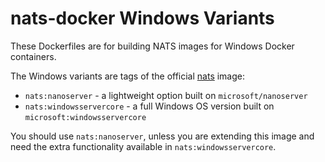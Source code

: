 # nats-docker Windows Variants

These Dockerfiles are for building NATS images for Windows Docker containers. 

The Windows variants are tags of the official [nats](https://registry.hub.docker.com/_/nats/) image:

- `nats:nanoserver` - a lightweight option built on `microsoft/nanoserver`
- `nats:windowsservercore` - a full Windows OS version built on `microsoft:windowsservercore`

You should use `nats:nanoserver`, unless you are extending this image and need the extra functionality available in `nats:windowsservercore`.

